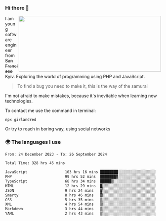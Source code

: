 ### Hi there 👋  

<img align='right' src="https://github-readme-stats.vercel.app/api?username=girlandred&count_private=true&show_icons=true&include_all_commits=true&hide_rank=true&hide_title=true&theme=buefy&card_width=300" width=460 height=180>


I am young software engineer from ~~San Francisco~~ Kyiv. Exploring the world of programming using PHP and JavaScript.


> To find a bug you need to make it, this is the way of the samurai



I'm not afraid to make mistakes, because it's inevitable when learning new technologies.

To contact me use the command in terminal:

```
npx girlandred
```

Or try to reach in boring way, using social networks


### 🌍 The languages I use

<!--START_SECTION:waka-->

```txt
From: 24 December 2023 - To: 26 September 2024

Total Time: 328 hrs 45 mins

JavaScript                 103 hrs 16 mins ████████░░░░░░░░░░░░░░░░░   31.40 %
PHP                        99 hrs 52 mins  ███████▓░░░░░░░░░░░░░░░░░   30.37 %
TypeScript                 68 hrs 34 mins  █████▒░░░░░░░░░░░░░░░░░░░   20.85 %
HTML                       12 hrs 29 mins  █░░░░░░░░░░░░░░░░░░░░░░░░   03.80 %
JSON                       9 hrs 24 mins   ▓░░░░░░░░░░░░░░░░░░░░░░░░   02.86 %
Smarty                     8 hrs 46 mins   ▓░░░░░░░░░░░░░░░░░░░░░░░░   02.67 %
CSS                        5 hrs 35 mins   ▒░░░░░░░░░░░░░░░░░░░░░░░░   01.70 %
XML                        4 hrs 54 mins   ▒░░░░░░░░░░░░░░░░░░░░░░░░   01.49 %
Markdown                   3 hrs 44 mins   ▒░░░░░░░░░░░░░░░░░░░░░░░░   01.14 %
YAML                       2 hrs 43 mins   ▒░░░░░░░░░░░░░░░░░░░░░░░░   00.83 %
```

<!--END_SECTION:waka-->
